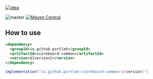[![idea](https://www.elegantobjects.org/intellij-idea.svg)](https://www.jetbrains.com/idea/)

![master](https://github.com/portlek/scoreboard/workflows/build/badge.svg)
[![Maven Central](https://img.shields.io/maven-central/v/io.github.portlek/scoreboard-common?label=version)](https://repo1.maven.org/maven2/io/github/portlek/scoreboard-common/)

## How to use

```xml
<dependency>
  <groupId>io.github.portlek</groupId>
  <artifactId>scoreboard-common</artifactId>
  <version>${version}</version>
</dependency>
```

```groovy
implementation("io.github.portlek:scoreboard-common:${version}")
```
